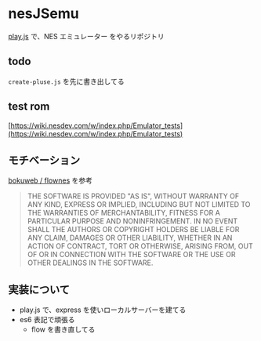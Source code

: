 # nesJSemu

[play.js](https://playdotjs.com) で、NES エミュレーター をやるリポジトリ



## todo


`create-pluse.js` を先に書き出してる

## test rom

[https://wiki.nesdev.com/w/index.php/Emulator_tests](https://wiki.nesdev.com/w/index.php/Emulator_tests)

## モチベーション

[bokuweb / flownes](https://github.com/bokuweb/flownes) を参考


> THE SOFTWARE IS PROVIDED "AS IS", WITHOUT WARRANTY OF ANY KIND, EXPRESS OR IMPLIED, INCLUDING BUT NOT LIMITED TO THE WARRANTIES OF MERCHANTABILITY, FITNESS FOR A PARTICULAR PURPOSE AND NONINFRINGEMENT. IN NO EVENT SHALL THE AUTHORS OR COPYRIGHT HOLDERS BE LIABLE FOR ANY CLAIM, DAMAGES OR OTHER LIABILITY, WHETHER IN AN ACTION OF CONTRACT, TORT OR OTHERWISE, ARISING FROM, OUT OF OR IN CONNECTION WITH THE SOFTWARE OR THE USE OR OTHER DEALINGS IN THE SOFTWARE.



## 実装について

- play.js で、express を使いローカルサーバーを建てる
- es6 表記で頑張る
    - flow を書き直してる

